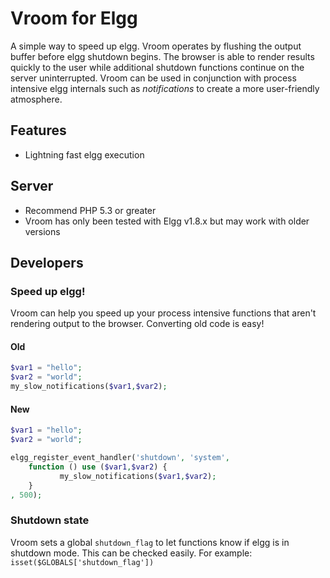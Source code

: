 Vroom for Elgg
==================
A simple way to speed up elgg. Vroom operates by flushing the output buffer before elgg shutdown begins. The browser is able to render results quickly to the user while additional shutdown functions continue on the server uninterrupted. Vroom can be used in conjunction with process intensive elgg internals such as *notifications* to create a more user-friendly atmosphere. 

## Features
 - Lightning fast elgg execution

## Server
 - Recommend PHP 5.3 or greater
 - Vroom has only been tested with Elgg v1.8.x but may work with older versions

## Developers

### Speed up elgg!
Vroom can help you speed up your process intensive functions that aren't rendering output to the browser. Converting old code is easy!

#### Old
```php
$var1 = "hello";
$var2 = "world";
my_slow_notifications($var1,$var2);
```
#### New
```php
$var1 = "hello";
$var2 = "world";

elgg_register_event_handler('shutdown', 'system', 
    function () use ($var1,$var2) {
           my_slow_notifications($var1,$var2);
    }
, 500);
```


### Shutdown state
Vroom sets a global `shutdown_flag` to let functions know if elgg is in shutdown mode. This can be checked easily. For example:  `isset($GLOBALS['shutdown_flag'])` 
